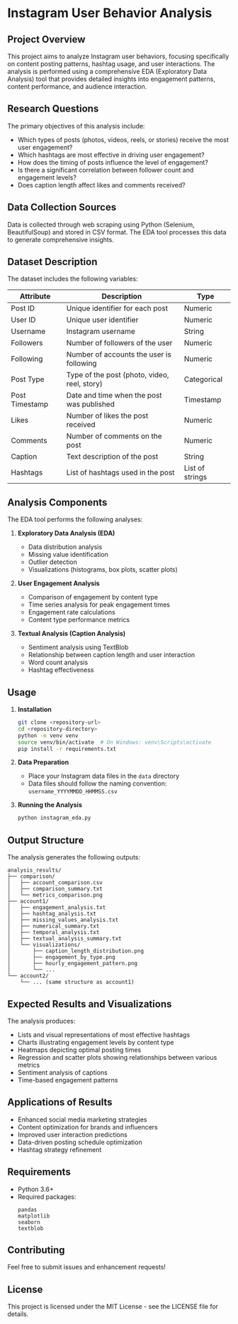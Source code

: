 # Instagram User Behavior Analysis

## Project Overview

This project aims to analyze Instagram user behaviors, focusing specifically on content posting patterns, hashtag usage, and user interactions. The analysis is performed using a comprehensive EDA (Exploratory Data Analysis) tool that provides detailed insights into engagement patterns, content performance, and audience interaction.

## Research Questions

The primary objectives of this analysis include:

* Which types of posts (photos, videos, reels, or stories) receive the most user engagement?
* Which hashtags are most effective in driving user engagement?
* How does the timing of posts influence the level of engagement?
* Is there a significant correlation between follower count and engagement levels?
* Does caption length affect likes and comments received?

## Data Collection Sources

Data is collected through web scraping using Python (Selenium, BeautifulSoup) and stored in CSV format. The EDA tool processes this data to generate comprehensive insights.

## Dataset Description

The dataset includes the following variables:

| Attribute      | Description                                  | Type            |
| -------------- | -------------------------------------------- | --------------- |
| Post ID        | Unique identifier for each post              | Numeric         |
| User ID        | Unique user identifier                       | Numeric         |
| Username       | Instagram username                           | String          |
| Followers      | Number of followers of the user              | Numeric         |
| Following      | Number of accounts the user is following     | Numeric         |
| Post Type      | Type of the post (photo, video, reel, story) | Categorical     |
| Post Timestamp | Date and time when the post was published    | Timestamp       |
| Likes          | Number of likes the post received            | Numeric         |
| Comments       | Number of comments on the post               | Numeric         |
| Caption        | Text description of the post                 | String          |
| Hashtags       | List of hashtags used in the post            | List of strings |

## Analysis Components

The EDA tool performs the following analyses:

1. **Exploratory Data Analysis (EDA)**
   * Data distribution analysis
   * Missing value identification
   * Outlier detection
   * Visualizations (histograms, box plots, scatter plots)

2. **User Engagement Analysis**
   * Comparison of engagement by content type
   * Time series analysis for peak engagement times
   * Engagement rate calculations
   * Content type performance metrics

3. **Textual Analysis (Caption Analysis)**
   * Sentiment analysis using TextBlob
   * Relationship between caption length and user interaction
   * Word count analysis
   * Hashtag effectiveness

## Usage

1. **Installation**
   ```bash
   git clone <repository-url>
   cd <repository-directory>
   python -m venv venv
   source venv/bin/activate  # On Windows: venv\Scripts\activate
   pip install -r requirements.txt
   ```

2. **Data Preparation**
   - Place your Instagram data files in the `data` directory
   - Data files should follow the naming convention: `username_YYYYMMDD_HHMMSS.csv`

3. **Running the Analysis**
   ```bash
   python instagram_eda.py
   ```

## Output Structure

The analysis generates the following outputs:

```
analysis_results/
├── comparison/
│   ├── account_comparison.csv
│   ├── comparison_summary.txt
│   └── metrics_comparison.png
├── account1/
│   ├── engagement_analysis.txt
│   ├── hashtag_analysis.txt
│   ├── missing_values_analysis.txt
│   ├── numerical_summary.txt
│   ├── temporal_analysis.txt
│   ├── textual_analysis_summary.txt
│   └── visualizations/
│       ├── caption_length_distribution.png
│       ├── engagement_by_type.png
│       ├── hourly_engagement_pattern.png
│       └── ...
└── account2/
    └── ... (same structure as account1)
```

## Expected Results and Visualizations

The analysis produces:

* Lists and visual representations of most effective hashtags
* Charts illustrating engagement levels by content type
* Heatmaps depicting optimal posting times
* Regression and scatter plots showing relationships between various metrics
* Sentiment analysis of captions
* Time-based engagement patterns

## Applications of Results

* Enhanced social media marketing strategies
* Content optimization for brands and influencers
* Improved user interaction predictions
* Data-driven posting schedule optimization
* Hashtag strategy refinement

## Requirements

- Python 3.6+
- Required packages:
  ```
  pandas
  matplotlib
  seaborn
  textblob
  ```

## Contributing

Feel free to submit issues and enhancement requests!

## License

This project is licensed under the MIT License - see the LICENSE file for details. 